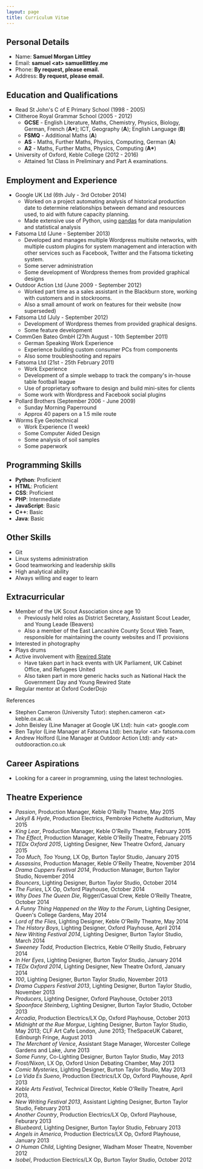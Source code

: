 ```yaml
---
layout: page
title: Curriculum Vitae
---
```


## Personal Details

 * Name: __Samuel Morgan Littley__
 * Email: __samuel &lt;at&gt; samuellittley.me__
 * Phone: __By request, please email.__
 * Address: __By request, please email.__

## Education and Qualifications

 * Read St John's C of E Primary School (1998 - 2005)
 * Clitheroe Royal Grammar School (2005 - 2012)
     - __GCSE__ - English Literature, Maths, Chemistry, Physics, Biology, German, French (__A\*__); ICT, Geography (__A__); English Language (__B__)
     - __FSMQ__ - Additional Maths (__A__)
     - __AS__ - Maths, Further Maths, Physics, Computing, German (__A__)
     - __A2__ - Maths, Further Maths, Physics, Computing (__A\*__)
 * University of Oxford, Keble College (2012 - 2016)
     - Attained 1st Class in Preliminary and Part A examinations.

## Employment and Experience

 * Google UK Ltd (6th July - 3rd October 2014)
     - Worked on a project automating analysis of historical production date to determine relationships between demand and resources used, to aid with future capacity planning.
     - Made extensive use of Python, using [pandas](http://pandas.pydata.org/) for data manipulation and statistical analysis
 * Fatsoma Ltd (June - September 2013)
     - Developed and manages multiple Wordpress multisite networks, with multiple custom plugins for system management and interaction with other services such as Facebook, Twitter and the Fatsoma ticketing system.
     - Some server administration
     - Some development of Wordpress themes from provided graphical designs
 * Outdoor Action Ltd (June 2009 - September 2012)
     - Worked part time as a sales assistant in the Blackburn store, working with customers and in stockrooms.
     - Also a small amount of work on features for their website (now superseded)
 * Fatsoma Ltd (July - September 2012)
     - Development of Wordpress themes from provided graphical designs.
     - Some feature development
 * CommGen Bateo GmbH (27th August - 10th September 2011)
     - German Speaking Work Experience
     - Experience building custom consumer PCs from components
     - Also some troubleshooting and repairs
 * Fatsoma Ltd (21st - 25th February 2011)
     - Work Experience
     - Development of a simple webapp to track the company's in-house table football league
     - Use of proprietary software to design and build mini-sites for clients
     - Some work with Wordpress and Facebook social plugins
 * Pollard Brothers (September 2006 - June 2009)
     - Sunday Morning Paperround
     - Approx 40 papers on a 1.5 mile route
 * Worms Eye Geotechnical
     - Work Experience (1 week)
     - Some Computer Aided Design
     - Some analysis of soil samples
     - Some paperwork

## Programming Skills

 * __Python__: Proficient
 * __HTML__: Proficient
 * __CSS__: Proficient
 * __PHP__: Intermediate
 * __JavaScript__: Basic
 * __C++__: Basic
 * __Java__: Basic

## Other Skills

 * Git
 * Linux systems administration
 * Good teamworking and leadership skills
 * High analytical ability
 * Always willing and eager to learn

## Extracurricular

 * Member of the UK Scout Association since age 10
     - Previously held roles as District Secretary, Assistant Scout Leader, and Young Leade (Beavers)
     - Also a member of the East Lancashire County Scout Web Team, responsible for maintaining the county websites and IT provisions
 * Interested in photography
 * Plays drums
 * Active involvement with [Rewired State](http://www.rewiredstate.org/)
     - Have taken part in hack events with UK Parliament, UK Cabinet Office, and Refugees United
     - Also taken part in more generic hacks such as National Hack the Government Day and Young Rewired State
 * Regular mentor at Oxford CoderDojo

References

 * Stephen Cameron (University Tutor): stephen.cameron &lt;at&gt; keble.ox.ac.uk
 * John Beisley (Line Manager at Google UK Ltd): huin &lt;at&gt; google.com
 * Ben Taylor (Line Manager at Fatsoma Ltd): ben.taylor &lt;at&gt; fatsoma.com
 * Andrew Holford (Line Manager at Outdoor Action Ltd): andy &lt;at&gt; outdooraction.co.uk

## Career Aspirations

 * Looking for a career in programming, using the latest technologies.

## Theatre Experience

 * _Passion_, Production Manager, Keble O'Reilly Theatre, May 2015
 * _Jekyll & Hyde_, Production Electrics, Pembroke Pichette Auditorium, May 2015
 * _King Lear_, Production Manager, Keble O'Reilly Theatre, February 2015
 * _The Effect_, Production Manager, Keble O'Reilly Theatre, February 2015
 * _TEDx Oxford 2015_, Lighting Designer, New Theatre Oxford, January 2015
 * _Too Much, Too Young_, LX Op, Burton Taylor Studio, January 2015
 * _Assassins_, Production Manager, Keble O'Reilly Theatre, November 2014
 * _Drama Cuppers Festival 2014_, Production Manager, Burton Taylor Studio, November 2014
 * _Bouncers_, Lighting Designer, Burton Taylor Studio, October 2014
 * _The Furies_, LX Op, Oxford Playhouse, October 2014
 * _Why Does The Queen Die_, Rigger/Casual Crew, Keble O'Reilly Theatre, October 2014
 * _A Funny Thing Happened on the Way to the Forum_, Lighting Designer, Queen's College Gardens, May 2014
 * _Lord of the Flies_, Lighting Designer, Keble O'Reilly Theatre, May 2014
 * _The History Boys_, Lighting Designer, Oxford Playhouse, April 2014
 * _New Writing Festival 2014_, Lighting Designer, Burton Taylor Studio, March 2014
 * _Sweeney Todd_, Production Electrics, Keble O'Reilly Studio, February 2014
 * _In Her Eyes_, Lighting Designer, Burton Taylor Studio, January 2014
 * _TEDx Oxford 2014_, Lighting Designer, New Theatre Oxford, January 2014
 * _100_, Lighting Designer, Burton Taylor Studio, November 2013
 * _Drama Cuppers Festival 2013_, Lighting Designer, Burton Taylor Studio, November 2013
 * _Producers_, Lighting Designer, Oxford Playhouse, October 2013
 * _Spoonface Steinberg_, Lighting Designer, Burton Taylor Studio, October 2013
 * _Arcadia_, Production Electrics/LX Op, Oxford Playhouse, October 2013
 * _Midnight at the Rue Morgue_, Lighting Designer, Burton Taylor Studio, May 2013; CLF Art Cafe London, June 2013; TheSpaceUK Cabaret, Edinburgh Fringe, August 2013
 * _The Merchant of Venice_, Assistant Stage Manager, Worcester College Gardens and Lake, June 2013
 * _Some Funny_, Co-Lighting Designer, Burton Taylor Studio, May 2013
 * _Frost/Nixon_, LX Op, Oxford Union Debating Chamber, May 2013
 * _Comic Mysteries_, Lighting Designer, Burton Taylor Studio, May 2013
 * _La Vida Es Sueno_, Production Electrics/LX Op, Oxford Playhouse, April 2013
 * _Keble Arts Festival_, Technical Director, Keble O'Reilly Theatre, April 2013,
 * _New Writing Festival 2013_, Assistant Lighting Designer, Burton Taylor Studio, February 2013
 * _Another Country_, Production Electrics/LX Op, Oxford Playhouse, Feburary 2013
 * _Bluebeard_, Lighting Designer, Burton Taylor Studio, February 2013
 * _Angels in America_, Production Electrics/LX Op, Oxford Playhouse, January 2013
 * _O Human Child_, Lighting Designer, Wadham Moser Theatre, November 2012
 * _Isobel_, Production Electrics/LX Op, Burton Taylor Studio, October 2012
